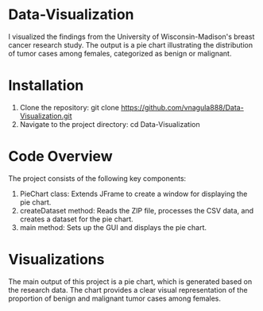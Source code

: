 # Data-Visualization
I visualized the findings from the University of Wisconsin-Madison's breast cancer research study. The output is a pie chart illustrating the distribution of tumor cases among females, categorized as benign or malignant.

# Installation
1. Clone the repository: git clone https://github.com/vnagula888/Data-Visualization.git
2. Navigate to the project directory: cd Data-Visualization

# Code Overview
The project consists of the following key components:

1. PieChart class: Extends JFrame to create a window for displaying the pie chart.
2. createDataset method: Reads the ZIP file, processes the CSV data, and creates a dataset for the pie chart.
3. main method: Sets up the GUI and displays the pie chart.

# Visualizations
The main output of this project is a pie chart, which is generated based on the research data. The chart provides a clear visual representation of the proportion of benign and malignant tumor cases among females.


